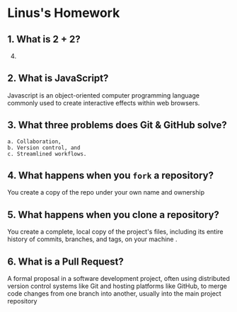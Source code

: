 # Linus's Homework

## 1. What is 2 + 2?

4.

## 2. What is JavaScript?

Javascript is an object-oriented computer programming language commonly used to create interactive effects within web browsers.

## 3. What three problems does Git & GitHub solve?

    a. Collaboration, 
    b. Version control, and 
    c. Streamlined workflows.

## 4. What happens when you `fork` a repository?

You create a copy of the repo under your own name and ownership

## 5. What happens when you clone a repository?

You create a complete, local copy of the project's files, including its entire history of commits, branches, and tags, on your machine
.
## 6. What is a Pull Request?

A formal proposal in a software development project, often using distributed version control systems like Git and hosting platforms like GitHub, to merge code changes from one branch into another, usually into the main project repository
